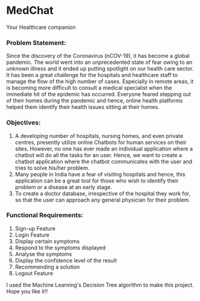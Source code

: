 # MedChat
Your Healthcare companion

### Problem Statement:

Since the discovery of the Coronavirus (nCOV-19), it has become a global pandemic. The world went into an unprecedented state of fear owing to an unknown illness and it ended up putting spotlight on our health care sector. It has been a great challenge for the hospitals and healthcare staff to manage the flow of the high number of cases. Especially in remote areas, it is becoming more difficult to consult a medical specialist when the immediate hit of the epidemic has occurred. 
Everyone feared stepping out of their homes during the pandemic and hence, online health platforms helped them identify their health issues sitting at their homes. 

### Objectives:

1. A developing number of hospitals, nursing homes, and even private centres, presently utilize online Chatbots for human services on their sites. However, no one has ever made an individual application where a chatbot will do all the tasks for an user. Hence, we want to create a chatbot application where the chatbot communicates with the user and tries to solve his/her problem.
2. Many people in India have a fear of visiting hospitals and hence, this application can be a great tool for those who wish to identify their problem or a disease at an early stage.
3. To create a doctor database, irrespective of the hospital they work for, so that the user can approach any general physician for their problem.

### Functional Requirements:

1. Sign-up Feature
2. Login Feature
3. Display certain symptoms
4. Respond to the symptoms displayed
5. Analyse the symptoms
6. Display the confidence level of the result
7. Recommending a solution
8. Logout Feature

I used the Machine Learning's Decision Tree algorithm to make this project. Hope you like it!!





